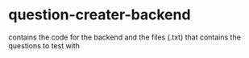 # question-creater-backend
contains the code for the backend and the files (.txt) that contains the questions to test with 
